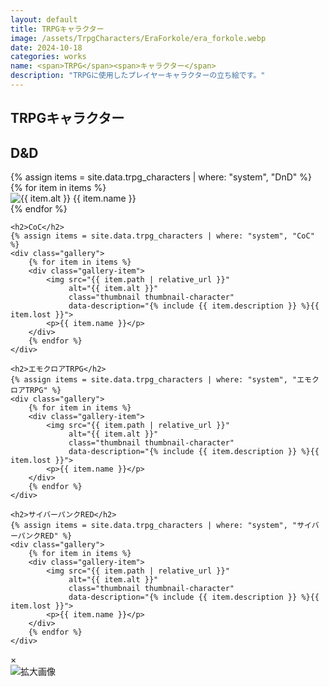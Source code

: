 ```yaml
---
layout: default
title: TRPGキャラクター
image: /assets/TrpgCharacters/EraForkole/era_forkole.webp
date: 2024-10-18
categories: works
name: <span>TRPG</span><span>キャラクター</span>
description: "TRPGに使用したプレイヤーキャラクターの立ち絵です。"
---
```


<section>
    <h1><span>TRPG</span><span>キャラクター</span></h1>
    <h2>D&amp;D</h2>
    {% assign items = site.data.trpg_characters | where: "system", "DnD" %}
    <div class="gallery">
        {% for item in items %}
        <div class="gallery-item">
            <img src="{{ item.path | relative_url }}"
                 alt="{{ item.alt }}"
                 class="thumbnail thumbnail-character"
                 data-description="{% include {{ item.description }} %}">
            {{ item.name }}
        </div>
        {% endfor %}
    </div>

    <h2>CoC</h2>
    {% assign items = site.data.trpg_characters | where: "system", "CoC" %}
    <div class="gallery">
        {% for item in items %}
        <div class="gallery-item">
            <img src="{{ item.path | relative_url }}"
                 alt="{{ item.alt }}"
                 class="thumbnail thumbnail-character"
                 data-description="{% include {{ item.description }} %}{{ item.lost }}">
            <p>{{ item.name }}</p>
        </div>
        {% endfor %}
    </div>

    <h2>エモクロアTRPG</h2>
    {% assign items = site.data.trpg_characters | where: "system", "エモクロアTRPG" %}
    <div class="gallery">
        {% for item in items %}
        <div class="gallery-item">
            <img src="{{ item.path | relative_url }}"
                 alt="{{ item.alt }}"
                 class="thumbnail thumbnail-character"
                 data-description="{% include {{ item.description }} %}{{ item.lost }}">
            <p>{{ item.name }}</p>
        </div>
        {% endfor %}
    </div>

    <h2>サイバーパンクRED</h2>
    {% assign items = site.data.trpg_characters | where: "system", "サイバーパンクRED" %}
    <div class="gallery">
        {% for item in items %}
        <div class="gallery-item">
            <img src="{{ item.path | relative_url }}"
                 alt="{{ item.alt }}"
                 class="thumbnail thumbnail-character"
                 data-description="{% include {{ item.description }} %}{{ item.lost }}">
            <p>{{ item.name }}</p>
        </div>
        {% endfor %}
    </div>
</section>

<div class="modal" id="modal">
    <span class="close" id="close">&times;</span>
    <div class="modal-content">
        <div class="modal-img">
            <img id="modalImg" alt="拡大画像">
        </div>
        <div class="modal-text" id="modalCaption"></div>
    </div>
</div>
<script src="{{ site.baseurl }}/script/modal-window.js"></script>
